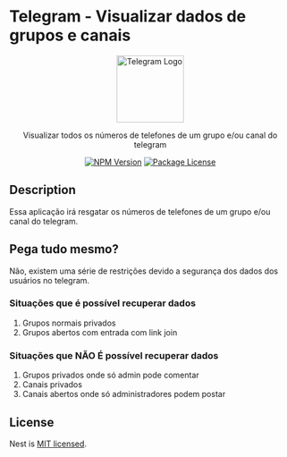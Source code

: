 # Telegram - Visualizar dados de grupos e canais

<p align="center">
  <img src="https://web.telegram.org/img/logo_share.png" width="120" alt="Telegram Logo" /></a>
</p>


  <p align="center">Visualizar todos os números de telefones de um grupo e/ou canal do telegram</p>
    <p align="center">
<a href="https://www.npmjs.com/~nestjscore" target="_blank"><img src="https://img.shields.io/npm/v/@nestjs/core.svg" alt="NPM Version" /></a>
<a href="https://www.npmjs.com/~nestjscore" target="_blank"><img src="https://img.shields.io/npm/l/@nestjs/core.svg" alt="Package License" /></a>
</p>
  <!--[![Backers on Open Collective](https://opencollective.com/nest/backers/badge.svg)](https://opencollective.com/nest#backer)
  [![Sponsors on Open Collective](https://opencollective.com/nest/sponsors/badge.svg)](https://opencollective.com/nest#sponsor)-->

## Description

Essa aplicação irá resgatar os números de telefones de um grupo e/ou canal do telegram. 

## Pega tudo mesmo?

Não, existem uma série de restrições devido a segurança dos dados dos usuários no telegram. 

### Situações que é possível recuperar dados 

 1. Grupos normais privados
 2. Grupos abertos com entrada com link join

### Situações que NÃO É possível recuperar dados 
 
 1. Grupos privados onde só admin pode comentar
 2. Canais privados
 3. Canais abertos onde só administradores podem postar

## License

Nest is [MIT licensed](LICENSE).